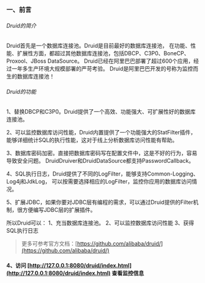 ### 一、前言

###### Druid的简介

Druid首先是一个数据库连接池。Druid是目前最好的数据库连接池，
在功能、性能、扩展性方面，都超过其他数据库连接池，包括DBCP、C3P0、BoneCP、Proxool、JBoss DataSource。
Druid已经在阿里巴巴部署了超过600个应用，经过一年多生产环境大规模部署的严苛考验。
Druid是阿里巴巴开发的号称为监控而生的数据库连接池！

###### Druid的功能

1、替换DBCP和C3P0。Druid提供了一个高效、功能强大、可扩展性好的数据库连接池。

2、可以监控数据库访问性能，Druid内置提供了一个功能强大的StatFilter插件，
   能够详细统计SQL的执行性能，这对于线上分析数据库访问性能有帮助。

3、数据库密码加密。直接把数据库密码写在配置文件中，这是不好的行为，容易导致安全问题。
   DruidDruiver和DruidDataSource都支持PasswordCallback。

4、SQL执行日志，Druid提供了不同的LogFilter，能够支持Common-Logging、Log4j和JdkLog，
   可以按需要选择相应的LogFilter，监控你应用的数据库访问情况。

5、扩展JDBC，如果你要对JDBC层有编程的需求，可以通过Druid提供的Filter机制，很方便编写JDBC层的扩展插件。

所以Druid可以：
1、充当数据库连接池。
2、可以监控数据库访问性能
3、获得SQL执行日志

> 更多可参考官方文档：[https://github.com/alibaba/druid/](https://github.com/alibaba/druid/)

#### 4、访问 [http://127.0.0.1:8080/druid/index.html](http://127.0.0.1:8080/druid/index.html) 查看监控信息

